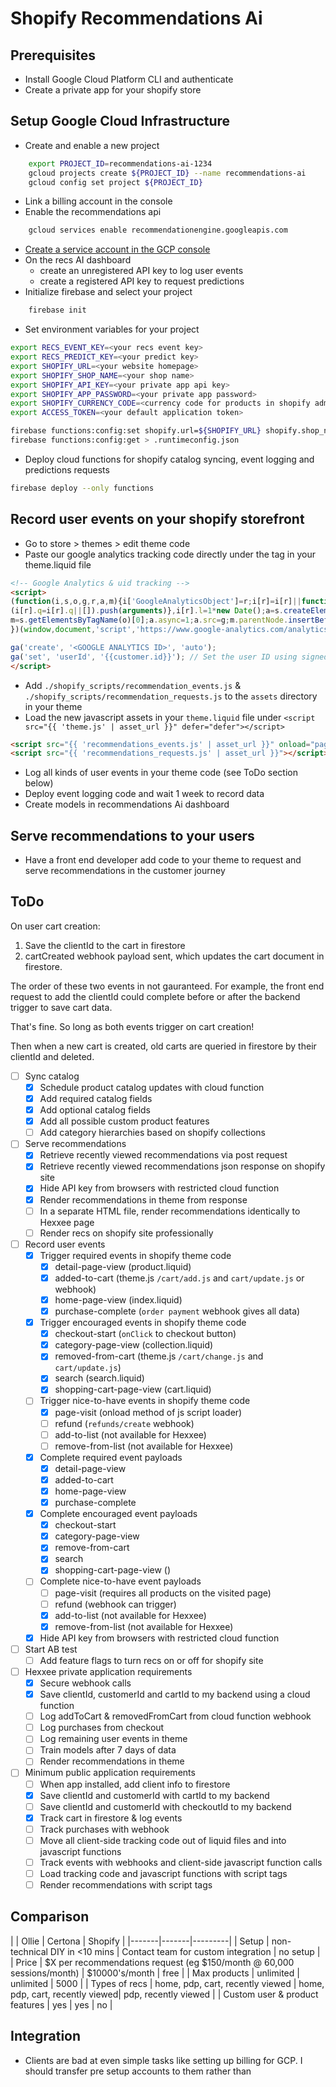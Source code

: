 # Shopify Recommendations Ai

## Prerequisites

- Install Google Cloud Platform CLI and authenticate
- Create a private app for your shopify store

## Setup Google Cloud Infrastructure

- Create and enable a new project

```bash
    export PROJECT_ID=recommendations-ai-1234
    gcloud projects create ${PROJECT_ID} --name recommendations-ai 
    gcloud config set project ${PROJECT_ID}
```

- Link a billing account in the console
- Enable the recommendations api

```bash
    gcloud services enable recommendationengine.googleapis.com
```

- [Create a service account in the GCP console](https://cloud.google.com/recommendations-ai/docs/setting-up#service-account)
- On the recs AI dashboard
    - create an unregistered API key to log user events
    - create a registered API key to request predictions
- Initialize firebase and select your project

```bash
    firebase init
```

- Set environment variables for your project

```bash
export RECS_EVENT_KEY=<your recs event key>
export RECS_PREDICT_KEY=<your predict key>
export SHOPIFY_URL=<your website homepage>
export SHOPIFY_SHOP_NAME=<your shop name>
export SHOPIFY_API_KEY=<your private app api key>
export SHOPIFY_APP_PASSWORD=<your private app password>
export SHOPIFY_CURRENCY_CODE=<currency code for products in shopify admin console>
export ACCESS_TOKEN=<your default application token>

firebase functions:config:set shopify.url=${SHOPIFY_URL} shopify.shop_name=${SHOPIFY_SHOP_NAME} shopify.api_key=${SHOPIFY_API_KEY} shopify.password=${SHOPIFY_APP_PASSWORD} recs.event_key=${RECS_EVENT_KEY} recs.predict_key=${RECS_PREDICT_KEY} gcp.default_access_token=${ACCESS_TOKEN}
firebase functions:config:get > .runtimeconfig.json
```

- Deploy cloud functions for shopify catalog syncing, event logging and predictions requests

```bash
firebase deploy --only functions
```

## Record user events on your shopify storefront

- Go to store > themes > edit theme code
- Paste our google analytics tracking code directly under the <head> tag in your theme.liquid file

```html
<!-- Google Analytics & uid tracking -->
<script>
(function(i,s,o,g,r,a,m){i['GoogleAnalyticsObject']=r;i[r]=i[r]||function(){
(i[r].q=i[r].q||[]).push(arguments)},i[r].l=1*new Date();a=s.createElement(o),
m=s.getElementsByTagName(o)[0];a.async=1;a.src=g;m.parentNode.insertBefore(a,m)
})(window,document,'script','https://www.google-analytics.com/analytics.js','ga');

ga('create', '<GOOGLE ANALYTICS ID>', 'auto');
ga('set', 'userId', '{{customer.id}}'); // Set the user ID using signed-in user_id.
</script>
```

- Add `./shopify_scripts/recommendation_events.js` & `./shopify_scripts/recommendation_requests.js` to the `assets` directory in your theme
- Load the new javascript assets in your `theme.liquid` file under `<script src="{{ 'theme.js' | asset_url }}" defer="defer"></script>`

```html
<script src="{{ 'recommendations_events.js' | asset_url }}" onload="pageVisit()"></script>
<script src="{{ 'recommendations_requests.js' | asset_url }}"></script>
```
- Log all kinds of user events in your theme code (see ToDo section below)
- Deploy event logging code and wait 1 week to record data
- Create models in recommendations Ai dashboard

## Serve recommendations to your users

- Have a front end developer add code to your theme to request and serve recommendations in the customer journey

## ToDo

On user cart creation:

1) Save the clientId to the cart in firestore
2) cartCreated webhook payload sent, which updates the cart document in firestore.

The order of these two events in not gauranteed. For example, the front end request to add the clientId could complete before or after the backend trigger to save cart data. 

That's fine. So long as both events trigger on cart creation!

Then when a new cart is created, old carts are queried in firestore by their clientId and deleted.



- [ ] Sync catalog
    - [x] Schedule product catalog updates with cloud function
    - [x] Add required catalog fields
    - [x] Add optional catalog fields
    - [x] Add all possible custom product features
    - [ ] Add category hierarchies based on shopify collections
- [ ] Serve recommendations
    - [x] Retrieve recently viewed recommendations via post request
    - [x] Retrieve recently viewed recommendations json response on shopify site
    - [x] Hide API key from browsers with restricted cloud function
    - [x] Render recommendations in theme from response
    - [ ] In a separate HTML file, render recommendations identically to Hexxee page
    - [ ] Render recs on shopify site professionally
- [ ] Record user events
    - [x] Trigger required events in shopify theme code
        - [x] detail-page-view (product.liquid)
        - [x] added-to-cart (theme.js `/cart/add.js` and `cart/update.js` or webhook)
        - [x] home-page-view (index.liquid)
        - [x] purchase-complete (`order payment` webhook gives all data)
    - [x] Trigger encouraged events in shopify theme code
        - [x] checkout-start (`onClick` to checkout button)
        - [x] category-page-view (collection.liquid)
        - [x] removed-from-cart (theme.js `/cart/change.js` and `cart/update.js`)
        - [x] search (search.liquid)
        - [x] shopping-cart-page-view (cart.liquid)
    - [ ] Trigger nice-to-have events in shopify theme code
        - [x] page-visit (onload method of js script loader)
        - [ ] refund (`refunds/create` webhook)
        - [ ] add-to-list (not available for Hexxee)
        - [ ] remove-from-list (not available for Hexxee)
    - [x] Complete required event payloads
        - [x] detail-page-view
        - [x] added-to-cart
        - [x] home-page-view
        - [x] purchase-complete
    - [x] Complete encouraged event payloads
        - [x] checkout-start
        - [x] category-page-view
        - [x] remove-from-cart
        - [x] search
        - [x] shopping-cart-page-view ()
    - [ ] Complete nice-to-have event payloads
        - [ ] page-visit (requires all products on the visited page)
        - [ ] refund (webhook can trigger)
        - [x] add-to-list (not available for Hexxee)
        - [x] remove-from-list (not available for Hexxee)
    - [x] Hide API key from browsers with restricted cloud function
- [ ] Start AB test
    - [ ] Add feature flags to turn recs on or off for shopify site
- [ ] Hexxee private application requirements
    - [x] Secure webhook calls
    - [x] Save clientId, customerId and cartId to my backend using a cloud function
    - [ ] Log addToCart & removedFromCart from cloud function webhook
    - [ ] Log purchases from checkout
    - [ ] Log remaining user events in theme
    - [ ] Train models after 7 days of data
    - [ ] Render recommendations in theme
- [ ] Minimum public application requirements
    - [ ] When app installed, add client info to firestore
    - [x] Save clientId and customerId with cartId to my backend
    - [ ] Save clientId and customerId with checkoutId to my backend
    - [x] Track cart in firestore & log events
    - [ ] Track purchases with webhook
    - [ ] Move all client-side tracking code out of liquid files and into javascript functions
    - [ ] Track events with webhooks and client-side javascript function calls
    - [ ] Load tracking code and javascript functions with script tags
    - [ ] Render recommendations with script tags

## Comparison

|       | Ollie | Certona | Shopify |
|-------|-------|---------|
| Setup | non-technical DIY in <10 mins | Contact team for custom integration | no setup |
| Price | $X per recommendations request (eg $150/month @ 60,000 sessions/month) | $10000's/month | free |
| Max products | unlimited | unlimited | 5000 |
| Types of recs | home, pdp, cart, recently viewed | home, pdp, cart, recently viewed| pdp, recently viewed |
| Custom user & product features | yes | yes | no |

## Integration

- Clients are bad at even simple tasks like setting up billing for GCP. I should transfer pre setup accounts to them rather than
